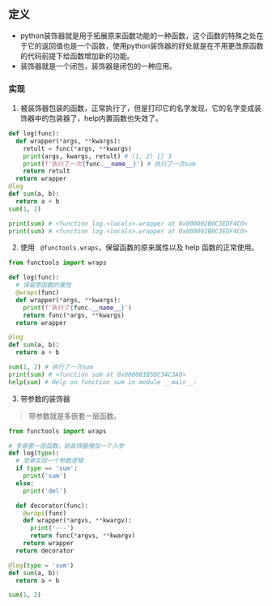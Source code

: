 ## 定义
* python装饰器就是用于拓展原来函数功能的一种函数，这个函数的特殊之处在于它的返回值也是一个函数，使用python装饰器的好处就是在不用更改原函数的代码前提下给函数增加新的功能。
* 装饰器就是一个闭包，装饰器是闭包的一种应用。

### 实现
1. 被装饰器包装的函数，正常执行了，但是打印它的名字发现，它的名字变成装饰器中的包装器了，help内置函数也失效了。
```py
def log(func):
  def wrapper(*args, **kwargs):
    retult = func(*args, **kwargs)
    print(args, kwargs, retult) # (1, 2) {} 3
    print(f'执行了一次{func.__name__}') # 执行了一次sum
    return retult
  return wrapper
@log
def sum(a, b):
  return a + b
sum(1, 2)

print(sum) # <function log.<locals>.wrapper at 0x000002B0C3EDF4C0>
print(sum) # <function log.<locals>.wrapper at 0x000002B0C3EDF4C0>
```

2. 使用 ` @functools.wraps`，保留函数的原来属性以及 help 函数的正常使用。
```py
from functools import wraps

def log(func):
  # 保留原函数的属性
  @wraps(func)
  def wrapper(*args, **kwargs):
    print(f'执行了{func.__name__}')
    return func(*args, **kwargs)
  return wrapper

@log
def sum(a, b):
  return a + b

sum(1, 2) # 执行了一次sum
print(sum) # <function sum at 0x000001B5DC34C3A0> 
help(sum) # Help on function sum in module __main__:
```

3. 带参数的装饰器
> 带参数就是多嵌套一层函数。
```py
from functools import wraps

# 多嵌套一层函数，给装饰器增加一个入参
def log(type):
  # 简单实现一个参数逻辑
  if type == 'sum':
    print('sum')
  else:
    print('del')

  def decorator(func):
    @wraps(func)
    def wrapper(*argvs, **kwargv):
      print('---')
      return func(*argvs, **kwargv)
    return wrapper
  return decorator

@log(type = 'sum')
def sum(a, b):
  return a + b

sum(1, 2)
```